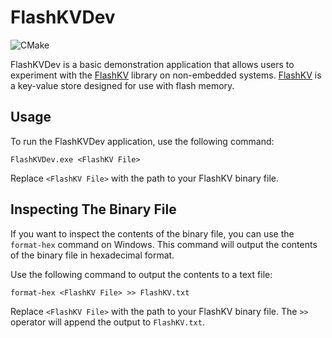 # FlashKVDev

![CMake](https://github.com/joeinman/FlashKVDev/actions/workflows/cmake.yml/badge.svg)

FlashKVDev is a basic demonstration application that allows users to experiment with the [FlashKV](https://github.com/joeinman/FlashKV) library on non-embedded systems. [FlashKV](https://github.com/joeinman/FlashKV) is a key-value store designed for use with flash memory.

## Usage

To run the FlashKVDev application, use the following command:

```
FlashKVDev.exe <FlashKV File>
```

Replace `<FlashKV File>` with the path to your FlashKV binary file.

## Inspecting The Binary File

If you want to inspect the contents of the binary file, you can use the `format-hex` command on Windows. This command will output the contents of the binary file in hexadecimal format.

Use the following command to output the contents to a text file:

```
format-hex <FlashKV File> >> FlashKV.txt
```

Replace `<FlashKV File>` with the path to your FlashKV binary file. The `>>` operator will append the output to `FlashKV.txt`.
